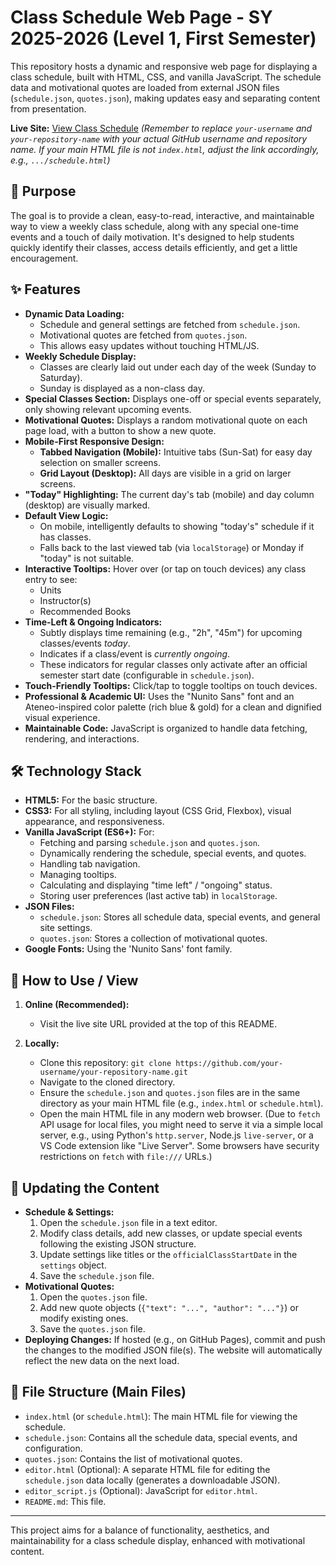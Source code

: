 # Class Schedule Web Page - SY 2025-2026 (Level 1, First Semester)

This repository hosts a dynamic and responsive web page for displaying a class schedule, built with HTML, CSS, and vanilla JavaScript. The schedule data and motivational quotes are loaded from external JSON files (`schedule.json`, `quotes.json`), making updates easy and separating content from presentation.

**Live Site:** [View Class Schedule](https://your-username.github.io/your-repository-name/)
*(Remember to replace `your-username` and `your-repository-name` with your actual GitHub username and repository name. If your main HTML file is not `index.html`, adjust the link accordingly, e.g., `.../schedule.html`)*

## 🎯 Purpose

The goal is to provide a clean, easy-to-read, interactive, and maintainable way to view a weekly class schedule, along with any special one-time events and a touch of daily motivation. It's designed to help students quickly identify their classes, access details efficiently, and get a little encouragement.

## ✨ Features

*   **Dynamic Data Loading:**
    *   Schedule and general settings are fetched from `schedule.json`.
    *   Motivational quotes are fetched from `quotes.json`.
    *   This allows easy updates without touching HTML/JS.
*   **Weekly Schedule Display:**
    *   Classes are clearly laid out under each day of the week (Sunday to Saturday).
    *   Sunday is displayed as a non-class day.
*   **Special Classes Section:** Displays one-off or special events separately, only showing relevant upcoming events.
*   **Motivational Quotes:** Displays a random motivational quote on each page load, with a button to show a new quote.
*   **Mobile-First Responsive Design:**
    *   **Tabbed Navigation (Mobile):** Intuitive tabs (Sun-Sat) for easy day selection on smaller screens.
    *   **Grid Layout (Desktop):** All days are visible in a grid on larger screens.
*   **"Today" Highlighting:** The current day's tab (mobile) and day column (desktop) are visually marked.
*   **Default View Logic:**
    *   On mobile, intelligently defaults to showing "today's" schedule if it has classes.
    *   Falls back to the last viewed tab (via `localStorage`) or Monday if "today" is not suitable.
*   **Interactive Tooltips:** Hover over (or tap on touch devices) any class entry to see:
    *   Units
    *   Instructor(s)
    *   Recommended Books
*   **Time-Left & Ongoing Indicators:**
    *   Subtly displays time remaining (e.g., "2h", "45m") for upcoming classes/events *today*.
    *   Indicates if a class/event is *currently ongoing*.
    *   These indicators for regular classes only activate after an official semester start date (configurable in `schedule.json`).
*   **Touch-Friendly Tooltips:** Click/tap to toggle tooltips on touch devices.
*   **Professional & Academic UI:** Uses the "Nunito Sans" font and an Ateneo-inspired color palette (rich blue & gold) for a clean and dignified visual experience.
*   **Maintainable Code:** JavaScript is organized to handle data fetching, rendering, and interactions.

## 🛠️ Technology Stack

*   **HTML5:** For the basic structure.
*   **CSS3:** For all styling, including layout (CSS Grid, Flexbox), visual appearance, and responsiveness.
*   **Vanilla JavaScript (ES6+):** For:
    *   Fetching and parsing `schedule.json` and `quotes.json`.
    *   Dynamically rendering the schedule, special events, and quotes.
    *   Handling tab navigation.
    *   Managing tooltips.
    *   Calculating and displaying "time left" / "ongoing" status.
    *   Storing user preferences (last active tab) in `localStorage`.
*   **JSON Files:**
    *   `schedule.json`: Stores all schedule data, special events, and general site settings.
    *   `quotes.json`: Stores a collection of motivational quotes.
*   **Google Fonts:** Using the 'Nunito Sans' font family.

## 🚀 How to Use / View

1.  **Online (Recommended):**
    *   Visit the live site URL provided at the top of this README.

2.  **Locally:**
    *   Clone this repository: `git clone https://github.com/your-username/your-repository-name.git`
    *   Navigate to the cloned directory.
    *   Ensure the `schedule.json` and `quotes.json` files are in the same directory as your main HTML file (e.g., `index.html` or `schedule.html`).
    *   Open the main HTML file in any modern web browser. (Due to `fetch` API usage for local files, you might need to serve it via a simple local server, e.g., using Python's `http.server`, Node.js `live-server`, or a VS Code extension like "Live Server". Some browsers have security restrictions on `fetch` with `file:///` URLs.)

## 📝 Updating the Content

*   **Schedule & Settings:**
    1.  Open the `schedule.json` file in a text editor.
    2.  Modify class details, add new classes, or update special events following the existing JSON structure.
    3.  Update settings like titles or the `officialClassStartDate` in the `settings` object.
    4.  Save the `schedule.json` file.
*   **Motivational Quotes:**
    1.  Open the `quotes.json` file.
    2.  Add new quote objects (`{"text": "...", "author": "..."}`) or modify existing ones.
    3.  Save the `quotes.json` file.
*   **Deploying Changes:** If hosted (e.g., on GitHub Pages), commit and push the changes to the modified JSON file(s). The website will automatically reflect the new data on the next load.

## 📁 File Structure (Main Files)

*   `index.html` (or `schedule.html`): The main HTML file for viewing the schedule.
*   `schedule.json`: Contains all the schedule data, special events, and configuration.
*   `quotes.json`: Contains the list of motivational quotes.
*   `editor.html` (Optional): A separate HTML file for editing the `schedule.json` data locally (generates a downloadable JSON).
*   `editor_script.js` (Optional): JavaScript for `editor.html`.
*   `README.md`: This file.

---

This project aims for a balance of functionality, aesthetics, and maintainability for a class schedule display, enhanced with motivational content.
